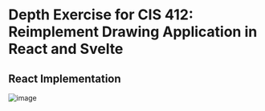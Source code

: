 # Depth Exercise for CIS 412: Reimplement Drawing Application in React and Svelte

## React Implementation
![image](https://github.com/rosewang01/lab3-react/assets/51464298/f95012d2-2932-41e0-8fca-1aa2a62ef582)
